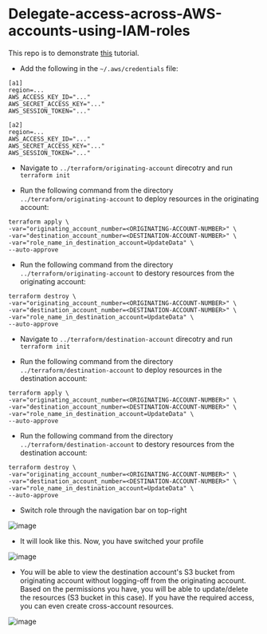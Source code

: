 # Delegate-access-across-AWS-accounts-using-IAM-roles
This repo is to demonstrate [this](https://docs.aws.amazon.com/IAM/latest/UserGuide/tutorial_cross-account-with-roles.html) tutorial.

* Add the following in the `~/.aws/credentials` file:
```
[a1]
region=...
AWS_ACCESS_KEY_ID="..."
AWS_SECRET_ACCESS_KEY="..."
AWS_SESSION_TOKEN="..."

[a2]
region=...
AWS_ACCESS_KEY_ID="..."
AWS_SECRET_ACCESS_KEY="..."
AWS_SESSION_TOKEN="..."
```

* Navigate to `../terraform/originating-account` direcotry and run `terraform init`

* Run the following command from the directory `../terraform/originating-account` to deploy resources in the originating account:

```
terraform apply \
-var="originating_account_number=<ORIGINATING-ACCOUNT-NUMBER>" \
-var="destination_account_number=<DESTINATION-ACCOUNT-NUMBER>" \
-var="role_name_in_destination_account=UpdateData" \
--auto-approve
```

* Run the following command from the directory `../terraform/originating-account` to destory resources from the originating account:

```
terraform destroy \
-var="originating_account_number=<ORIGINATING-ACCOUNT-NUMBER>" \
-var="destination_account_number=<DESTINATION-ACCOUNT-NUMBER>" \
-var="role_name_in_destination_account=UpdateData" \
--auto-approve
```

* Navigate to `../terraform/destination-account` direcotry and run `terraform init`

* Run the following command from the directory `../terraform/destination-account` to deploy resources in the destination account:

```
terraform apply \
-var="originating_account_number=<ORIGINATING-ACCOUNT-NUMBER>" \
-var="destination_account_number=<DESTINATION-ACCOUNT-NUMBER>" \
-var="role_name_in_destination_account=UpdateData" \
--auto-approve
```

* Run the following command from the directory `../terraform/destination-account` to destory resources from the destination account:

```
terraform destroy \
-var="originating_account_number=<ORIGINATING-ACCOUNT-NUMBER>" \
-var="destination_account_number=<DESTINATION-ACCOUNT-NUMBER>" \
-var="role_name_in_destination_account=UpdateData" \
--auto-approve
```

* Switch role through the navigation bar on top-right

![image](https://github.com/user-attachments/assets/150287e5-c5c9-41d3-88ad-e3e657bcb638)

* It will look like this. Now, you have switched your profile

![image](https://github.com/user-attachments/assets/c4b2f81f-3ff2-4683-9aff-ebd382117259)

* You will be able to view the destination account's S3 bucket from originating account without logging-off from the originating account. Based on the permissions you have, you will be able to update/delete the resources (S3 bucket in this case). If you have the required access, you can even create cross-account resources.

![image](https://github.com/user-attachments/assets/a41760a2-0f8c-4383-bd6c-2ccc601c06ef)
